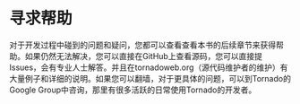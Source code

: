 # 寻求帮助

对于开发过程中碰到的问题和疑问，您都可以查看查看本书的后续章节来获得帮助。如果仍然无法解决，您可以直接在GitHub上查看源码，您可以直接提Issues，会有专业人士解答。并且在tornadoweb.org（源代码维护者的维护）有大量例子和详细的说明。如果您可以翻墙，对于更具体的问题，可以到Tornado的Google Group中咨询，那里有很多活跃的日常使用Tornado的开发者。